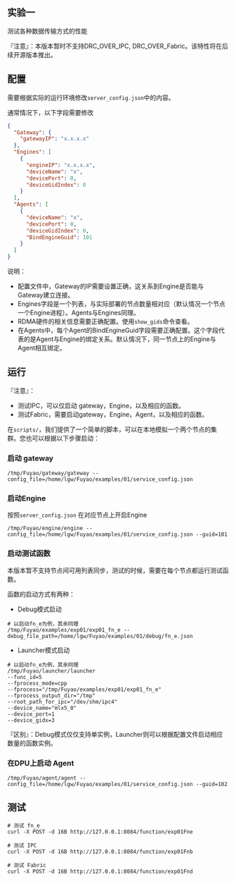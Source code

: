 实验一
---
测试各种数据传输方式的性能

『注意』：本版本暂时不支持DRC_OVER_IPC, DRC_OVER_Fabric。该特性将在后续开源版本推出。

## 配置 

需要根据实际的运行环境修改`server_config.json`中的内容。

通常情况下，以下字段需要修改

```json
{
  "Gateway": {
    "gatewayIP": "x.x.x.x"
  },
  "Engines": [
    {
      "engineIP": "x.x.x.x",
      "deviceName": "x",
      "devicePort": 0,
      "deviceGidIndex": 0
    }
  ],
  "Agents": [
    {
      "deviceName": "x",
      "devicePort": 0,
      "deviceGidIndex": 0,
      "BindEngineGuid": 101
    }
  ]
}
```

说明： 
- 配置文件中，Gateway的IP需要设置正确，这关系到Engine是否能与Gateway建立连接。
- Engines字段是一个列表，与实际部署的节点数量相对应（默认情况一个节点一个Engine进程）。Agents与Engines同理。
- RDMA硬件的相关信息需要正确配置。使用`show_gids`命令查看。
- 在Agents中，每个Agent的BindEngineGuid字段需要正确配置。这个字段代表的是Agent与Engine的绑定关系。默认情况下，同一节点上的Engine与Agent相互绑定。

## 运行

『注意』：
- 测试IPC，可以仅启动 gateway，Engine，以及相应的函数。
- 测试Fabric，需要启动gateway，Engine，Agent，以及相应的函数。

在`scripts/`，我们提供了一个简单的脚本，可以在本地模拟一个两个节点的集群。您也可以根据以下步骤启动：

### 启动 gateway

```shell
/tmp/Fuyao/gateway/gateway --config_file=/home/lgw/Fuyao/examples/01/service_config.json
```

### 启动Engine

按照`server_config.json` 在对应节点上开启Engine

```shell
/tmp/Fuyao/engine/engine --config_file=/home/lgw/Fuyao/examples/01/service_config.json --guid=101
```

### 启动测试函数

本版本暂不支持节点间可用列表同步，测试的时候，需要在每个节点都运行测试函数。

函数的启动方式有两种：
- Debug模式启动

```shell
# 以启动fn_e为例，其余同理
/tmp/Fuyao/examples/exp01/exp01_fn_e --debug_file_path=/home/lgw/Fuyao/examples/01/debug/fn_e.json
```
- Launcher模式启动

```shell
# 以启动fn_e为例，其余同理
/tmp/Fuyao/launcher/launcher 
--func_id=5
--fprocess_mode=cpp
--fprocess="/tmp/Fuyao/examples/exp01/exp01_fn_e" 
--fprocess_output_dir="/tmp"
--root_path_for_ipc="/dev/shm/ipc4"
--device_name="mlx5_0"
--device_port=1
--device_gidx=3
```

『区别』：Debug模式仅仅支持单实例，Launcher则可以根据配置文件启动相应数量的函数实例。

### 在DPU上启动 Agent

```shell
/tmp/Fuyao/agent/agent --config_file=/home/lgw/Fuyao/examples/01/service_config.json --guid=102
```

## 测试

```shell
# 测试 fn_e
curl -X POST -d 16B http://127.0.0.1:8084/function/exp01Fne

# 测试 IPC
curl -X POST -d 16B http://127.0.0.1:8084/function/exp01Fnb

# 测试 Fabric
curl -X POST -d 16B http://127.0.0.1:8084/function/exp01Fnd
```